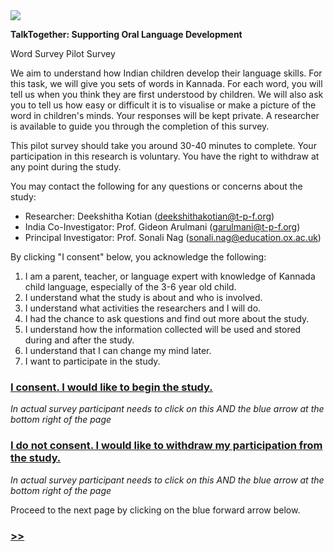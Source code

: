 <img src="https://talktogproject.github.io/wordsurvey/TT-UP-TPF.png" style="display: block; margin: auto;">

**TalkTogether: Supporting Oral Language Development**

Word Survey Pilot Survey
 
We aim to understand how Indian children develop their language skills. For this task, we will give you sets of words in Kannada. For each word, you will tell us when you think they are first understood by children. We will also ask you to tell us how easy or difficult it is to visualise or make a picture of the word in children's minds. Your responses will be kept private. A researcher is available to guide you through the completion of this survey.

This pilot survey should take you around 30-40 minutes to complete. Your participation in this research is voluntary. You have the right to withdraw at any point during the study.

You may contact the following for any questions or concerns about the study:

- Researcher: Deekshitha Kotian (deekshithakotian@t-p-f.org)
- India Co-Investigator: Prof. Gideon Arulmani (garulmani@t-p-f.org)
- Principal Investigator: Prof. Sonali Nag (sonali.nag@education.ox.ac.uk)

By clicking "I consent" below, you acknowledge the following:

1. I am a parent, teacher, or language expert with knowledge of Kannada child language, especially of the 3-6 year old child.
2. I understand what the study is about and who is involved.
3. I understand what activities the researchers and I will do.
4. I had the chance to ask questions and find out more about the study.
5. I understand how the information collected will be used and stored during and after the study.
6. I understand that I can change my mind later.
7. I want to participate in the study.

### [I consent. I would like to begin the study.](consent.md)
*In actual survey participant needs to click on this AND the blue arrow at the bottom right of the page*
### [I do not consent. I would like to withdraw my participation from the study.](noconsent.md)
*In actual survey participant needs to click on this AND the blue arrow at the bottom right of the page*

Proceed to the next page by clicking on the blue forward arrow below.

### [>>](consent.md)
